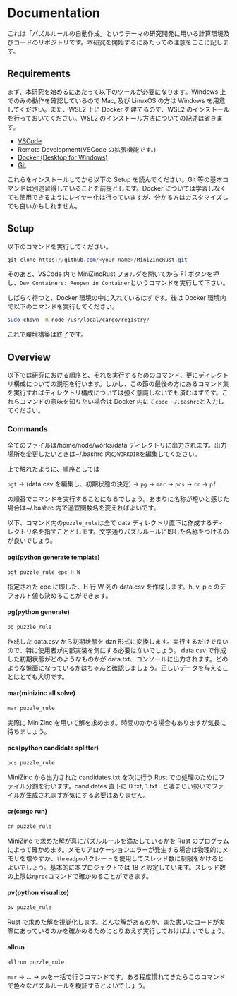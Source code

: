 # Documentation

これは「パズルルールの自動作成」というテーマの研究開発に用いる計算環境及びコードのリポジトリです。本研究を開始するにあたっての注意をここに記します。

## Requirements

まず、本研究を始めるにあたって以下のツールが必要になります。Windows 上でのみの動作を確認しているので Mac, 及び LinuxOS の方は Windows を用意してください。また、WSL2 上に Docker を建てるので、WSL2 のインストールを行っておいてください。WSL2 のインストール方法についての記述は省きます。

- [VSCode](https://code.visualstudio.com/)
- Remote Development(VSCode の拡張機能です。)
- [Docker (Desktop for Windows)](https://docs.docker.com/desktop/install/windows-install/)
- [Git](https://git-scm.com/downloads)

これらをインストールしてから以下の Setup を読んでください。Git 等の基本コマンドは別途習得していることを前提とします。Docker については学習しなくても使用できるようにレイヤー化は行っていますが、分かる方はカスタマイズしても良いかもしれません。

## Setup

以下のコマンドを実行してください。

```powershell
git clone https://github.com/<your-name>/MiniZincRust.git
```

そのあと、VSCode 内で MiniZincRust フォルダを開いてから F1 ボタンを押し、`Dev Containers: Reopen in Container`というコマンドを実行して下さい。

しばらく待つと、Docker 環境の中に入れているはずです。後は Docker 環境内で以下のコマンドを実行してください。

```bash
sudo chown -R node /usr/local/cargo/registry/
```

これで環境構築は終了です。

## Overview

以下では研究における順序と、それを実行するためのコマンド、更にディレクトリ構成についての説明を行います。しかし、この節の最後の方にあるコマンド集を実行すればディレクトリ構成については強く意識しないでも済むはずです。これらコマンドの意味を知りたい場合は Docker 内にて`code ~/.bashrc`と入力してください。

### Commands

全てのファイルは/home/node/works/data ディレクトリに出力されます。出力場所を変更したいときは~/.bashrc 内の`WORKDIR`を編集してください。

上で触れたように、順序としては

`pgt` -> (data.csv を編集し、初期状態の決定) -> `pg` -> `mar` -> `pcs` -> `cr` -> `pf`

の順番でコマンドを実行することになるでしょう。あまりに名称が短いと感じた場合は~/.bashrc 内で適宜関数名を変えればよいです。

以下、コマンド内の`puzzle_rule`は全て data ディレクトリ直下に作成するディレクトリ名を指すこととします。文字通りパズルルールに即した名称をつけるのが良いでしょう。

#### pgt(python generate template)

```bash
pgt puzzle_rule epc H W
```

指定された epc に即した、H 行 W 列の data.csv を作成します。h, v, p,c のデフォルト値も決めることができます。

#### pg(python generate)

```bash
pg puzzle_rule
```

作成した data.csv から初期状態を dzn 形式に変換します。実行するだけで良いので、特に使用者が内部実装を気にする必要はないでしょう。
data.csv で作成した初期状態がどのようなものかが data.txt、コンソールに出力されます。どのような盤面になっているかはちゃんと確認しましょう。正しいデータを与えることはとても大切です。

#### mar(minizinc all solve)

```bash
mar puzzle_rule
```

実際に MiniZinc を用いて解を求めます。時間のかかる場合もありますが気長に待ちましょう。

#### pcs(python candidate splitter)

```bash
pcs puzzle_rule
```

MiniZinc から出力された candidates.txt を次に行う Rust での処理のためにファイル分割を行います。candidates 直下に 0.txt, 1.txt...と凄まじい勢いでファイルが生成されますが気にする必要はありません。

#### cr(cargo run)

```bash
cr puzzle_rule
```

MiniZinc で求めた解が真にパズルルールを満たしているかを Rust のプログラムによって確かめます。メモリアロケーションエラーが発生する場合は物理的にメモリを増やすか、`threadpool`クレートを使用してスレッド数に制限をかけるとよいでしょう。基本的に本プロジェクトでは 18 と設定しています。スレッド数の上限は`nproc`コマンドで確かめることができます。

#### pv(python visualize)

```bash
pv puzzle_rule
```

Rust で求めた解を視覚化します。どんな解があるのか、また書いたコードが実際にあっているのかを確かめるためにとりあえず実行しておけばよいでしょう。

#### allrun

```bash
allrun puzzle_rule
```

`mar` -> ... -> `pv`を一括で行うコマンドです。ある程度慣れてきたらこのコマンドで色々なパズルルールを検証するとよいでしょう。
